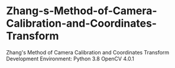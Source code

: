 # Zhang-s-Method-of-Camera-Calibration-and-Coordinates-Transform
Zhang's Method of Camera Calibration and Coordinates Transform
Development Environment: Python 3.8 OpenCV 4.0.1
